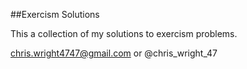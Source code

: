 ##Exercism Solutions

This a collection of my solutions to exercism problems.

chris.wright4747@gmail.com or @chris_wright_47